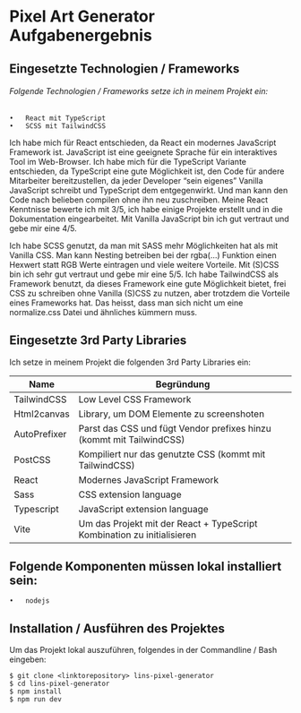 # Pixel Art Generator Aufgabenergebnis
## Eingesetzte Technologien / Frameworks
###### Folgende Technologien / Frameworks setze ich in meinem Projekt ein:
	•	React mit TypeScript
	•	SCSS mit TailwindCSS

Ich habe mich für React entschieden, da React ein modernes JavaScript Framework ist. JavaScript ist eine geeignete Sprache für ein interaktives Tool im Web-Browser. Ich habe mich für die TypeScript Variante entschieden, da TypeScript eine gute Möglichkeit ist, den Code für andere Mitarbeiter bereitzustellen, da jeder Developer “sein eigenes” Vanilla JavaScript schreibt und TypeScript dem entgegenwirkt. Und man kann den Code nach belieben compilen ohne ihn neu zuschreiben.
Meine React Kenntnisse bewerte ich mit 3/5, ich habe einige Projekte erstellt und in die Dokumentation eingearbeitet. Mit Vanilla JavaScript bin ich gut vertraut und gebe mir eine 4/5.

Ich habe SCSS genutzt, da man mit SASS mehr Möglichkeiten hat als mit Vanilla CSS. Man kann Nesting betreiben bei der rgba(…) Funktion einen Hexwert statt RGB Werte eintragen und viele weitere Vorteile. Mit (S)CSS bin ich sehr gut vertraut und gebe mir eine 5/5.
Ich habe TailwindCSS als Framework benutzt, da dieses Framework eine gute Möglichkeit bietet, frei CSS zu schreiben ohne Vanilla (S)CSS zu nutzen, aber trotzdem die Vorteile eines Frameworks hat. Das heisst, dass man sich nicht um eine normalize.css Datei und ähnliches kümmern muss. 

## Eingesetzte 3rd Party Libraries
Ich setze in meinem Projekt die folgenden 3rd Party Libraries ein:

| Name | Begründung |
| ------------- | ------------- |
| TailwindCSS | Low Level CSS Framework|
| Html2canvas | Library, um DOM Elemente zu screenshoten|
| AutoPrefixer | Parst das CSS und fügt Vendor prefixes hinzu (kommt mit TailwindCSS)|
| PostCSS | Kompiliert nur das genutzte CSS (kommt mit TailwindCSS)|
| React | Modernes JavaScript Framework|
| Sass | CSS extension language|
| Typescript | JavaScript extension language|
| Vite | Um das Projekt mit der React + TypeScript Kombination zu initialisieren|


## Folgende Komponenten müssen lokal installiert sein:
	•	nodejs

## Installation / Ausführen des Projektes

Um das Projekt lokal auszuführen, folgendes in der Commandline / Bash eingeben:


```console
$ git clone <linktorepository> lins-pixel-generator
$ cd lins-pixel-generator
$ npm install
$ npm run dev
```
